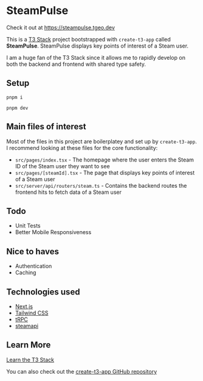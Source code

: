 # SteamPulse

Check it out at https://steampulse.tgeo.dev

This is a [T3 Stack](https://create.t3.gg/) project bootstrapped with `create-t3-app` called **SteamPulse**. SteamPulse displays key points of interest of a Steam user. 

I am a huge fan of the T3 Stack since it allows me to rapidly develop on both the backend and frontend with shared type safety.

## Setup
`pnpm i`

`pnpm dev`

## Main files of interest

Most of the files in this project are boilerplatey and set up by `create-t3-app`. I recommend looking at these files for the core functionality:

- `src/pages/index.tsx` - The homepage where the user enters the Steam ID of the Steam user they want to see
- `src/pages/[steamId].tsx` - The page that displays key points of interest of a Steam user
- `src/server/api/routers/steam.ts` - Contains the backend routes the frontend hits to fetch data of a Steam user

## Todo
- Unit Tests
- Better Mobile Responsiveness

## Nice to haves
- Authentication
- Caching

## Technologies used

- [Next.js](https://nextjs.org)
- [Tailwind CSS](https://tailwindcss.com)
- [tRPC](https://trpc.io)
- [steamapi](https://www.npmjs.com/package/steamapi)

## Learn More

[Learn the T3 Stack](https://create.t3.gg/en/faq#what-learning-resources-are-currently-available)

You can also check out the [create-t3-app GitHub repository](https://github.com/t3-oss/create-t3-app)


